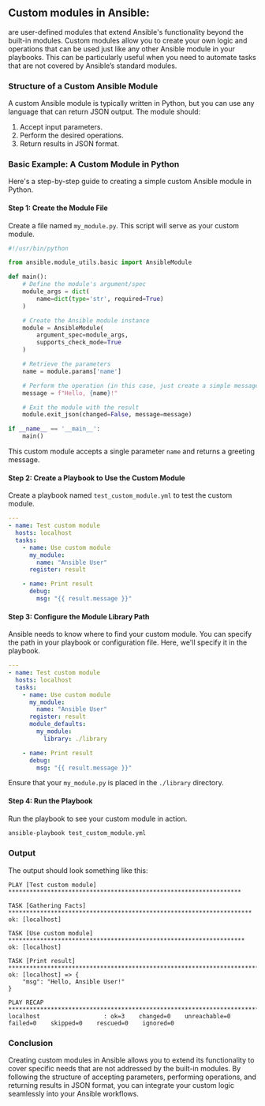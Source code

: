 ## Custom modules in Ansible:

are user-defined modules that extend Ansible's functionality beyond the built-in modules. Custom modules allow you to create your own logic and operations that can be used just like any other Ansible module in your playbooks. This can be particularly useful when you need to automate tasks that are not covered by Ansible’s standard modules.

### Structure of a Custom Ansible Module

A custom Ansible module is typically written in Python, but you can use any language that can return JSON output. The module should:

1. Accept input parameters.
2. Perform the desired operations.
3. Return results in JSON format.

### Basic Example: A Custom Module in Python

Here's a step-by-step guide to creating a simple custom Ansible module in Python.

#### Step 1: Create the Module File

Create a file named `my_module.py`. This script will serve as your custom module.

```python
#!/usr/bin/python

from ansible.module_utils.basic import AnsibleModule

def main():
    # Define the module's argument/spec
    module_args = dict(
        name=dict(type='str', required=True)
    )

    # Create the Ansible module instance
    module = AnsibleModule(
        argument_spec=module_args,
        supports_check_mode=True
    )

    # Retrieve the parameters
    name = module.params['name']

    # Perform the operation (in this case, just create a simple message)
    message = f"Hello, {name}!"

    # Exit the module with the result
    module.exit_json(changed=False, message=message)

if __name__ == '__main__':
    main()
```

This custom module accepts a single parameter `name` and returns a greeting message.

#### Step 2: Create a Playbook to Use the Custom Module

Create a playbook named `test_custom_module.yml` to test the custom module.

```yaml
---
- name: Test custom module
  hosts: localhost
  tasks:
    - name: Use custom module
      my_module:
        name: "Ansible User"
      register: result

    - name: Print result
      debug:
        msg: "{{ result.message }}"
```

#### Step 3: Configure the Module Library Path

Ansible needs to know where to find your custom module. You can specify the path in your playbook or configuration file. Here, we'll specify it in the playbook.

```yaml
---
- name: Test custom module
  hosts: localhost
  tasks:
    - name: Use custom module
      my_module:
        name: "Ansible User"
      register: result
      module_defaults:
        my_module:
          library: ./library

    - name: Print result
      debug:
        msg: "{{ result.message }}"
```

Ensure that your `my_module.py` is placed in the `./library` directory.

#### Step 4: Run the Playbook

Run the playbook to see your custom module in action.

```bash
ansible-playbook test_custom_module.yml
```

### Output

The output should look something like this:

```plaintext
PLAY [Test custom module] ******************************************************************

TASK [Gathering Facts] *********************************************************************
ok: [localhost]

TASK [Use custom module] *******************************************************************
ok: [localhost]

TASK [Print result] ************************************************************************
ok: [localhost] => {
    "msg": "Hello, Ansible User!"
}

PLAY RECAP *********************************************************************************
localhost                  : ok=3    changed=0    unreachable=0    failed=0    skipped=0    rescued=0    ignored=0
```

### Conclusion

Creating custom modules in Ansible allows you to extend its functionality to cover specific needs that are not addressed by the built-in modules. By following the structure of accepting parameters, performing operations, and returning results in JSON format, you can integrate your custom logic seamlessly into your Ansible workflows.
